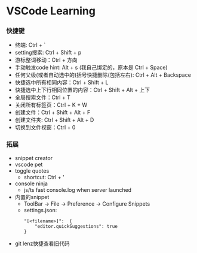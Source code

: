 # VSCode Learning

### 快捷键
- 终端: Ctrl + `
- setting搜索: Ctrl + Shift + p
- 游标整词移动：Ctrl + 方向
- 手动触发code hint: Alt + s (我自己绑定的，原本是 Ctrl + Space)
- 任何父级(或者自动选中的)括号快捷删除(包括左右): Ctrl + Alt + Backspace
- 快捷选中所有相同内容：Ctrl + Shift + L
- 快捷选中上下行相同位置的内容：Ctrl + Shift + Alt + 上下
- 全局搜索文件：Ctrl + T
- 关闭所有标签页：Ctrl + K + W
- 创建文件：Ctrl + Shift + Alt + F
- 创建文件夹: Ctrl + Shift + Alt + D
- 切换到文件视窗：Ctrl + 0


### 拓展
- snippet creator
- vscode pet
- toggle quotes
    - shortcut: Ctrl + '
- console ninja
    - js/ts fast console.log when server launched
- 内置的snippet
    - ToolBar -> File -> Preference -> Configure Snippets
    - settings.json:  
        ```
        "[<filename>]":  {
            "editor.quickSuggestions": true
        }
        ```
- git lenz快捷查看旧代码
